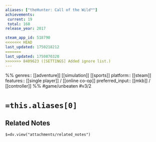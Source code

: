 ```yaml
---
aliases: ["theHunter: Call of the Wild™"]
achievements:
 current: 19
 total: 160
release_year: 2017

steam_app_id: 518790
<<<<<<< HEAD
last_updated: 1750218212
=======
last_updated: 1750870320
>>>>>>> 8409623 ([SETTINGS] Added ignore list.)
---
```

%%
genres:: [[adventure]] [[simulation]] [[sports]]
platform:: [[steam]]
features:: [[single player]] / [[online co-op]]
preferred_input:: [[mkb]] / [[controller]]
%%
#game/unbeaten
#v3/2

# `=this.aliases[0]`
## Related Notes
`$=dv.view("attachments/related_notes")`